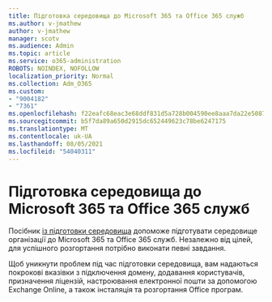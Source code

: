 ```yaml
---
title: Підготовка середовища до Microsoft 365 та Office 365 служб
ms.author: v-jmathew
author: v-jmathew
manager: scotv
ms.audience: Admin
ms.topic: article
ms.service: o365-administration
ROBOTS: NOINDEX, NOFOLLOW
localization_priority: Normal
ms.collection: Adm_O365
ms.custom:
- "9004182"
- "7361"
ms.openlocfilehash: f22eafc68eac3e68ddf831d5a728b004590ee8aaa7da22e508716ceb257250b1
ms.sourcegitcommit: b5f7da89a650d2915dc652449623c78be6247175
ms.translationtype: MT
ms.contentlocale: uk-UA
ms.lasthandoff: 08/05/2021
ms.locfileid: "54040311"
---
```

# <a name="prepare-your-environment-for-microsoft-365-and-office-365-services"></a>Підготовка середовища до Microsoft 365 та Office 365 служб

Посібник [із підготовки середовища](https://go.microsoft.com/fwlink/?linkid=2005213) допоможе підготувати середовище організації до Microsoft 365 та Office 365 служб. Незалежно від цілей, для успішного розгортання потрібно виконати певні завдання.

Щоб уникнути проблем під час підготовки середовища, вам надаються покрокові вказівки з підключення домену, додавання користувачів, призначення ліцензій, настроювання електронної пошти за допомогою Exchange Online, а також інсталяція та розгортання Office програм.
